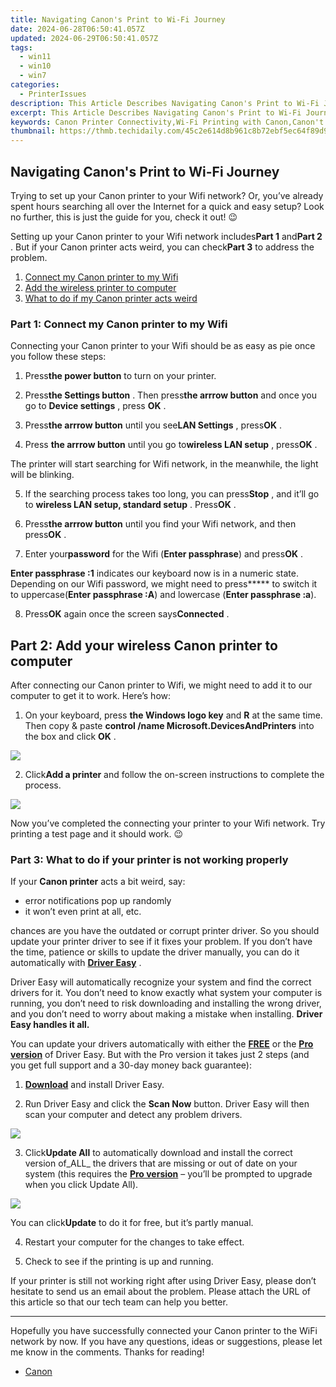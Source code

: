```yaml
---
title: Navigating Canon's Print to Wi-Fi Journey
date: 2024-06-28T06:50:41.057Z
updated: 2024-06-29T06:50:41.057Z
tags:
  - win11
  - win10
  - win7
categories:
  - PrinterIssues
description: This Article Describes Navigating Canon's Print to Wi-Fi Journey
excerpt: This Article Describes Navigating Canon's Print to Wi-Fi Journey
keywords: Canon Printer Connectivity,Wi-Fi Printing with Canon,Canon't to Wi-Fi Setup Guide,Wi-Fi Printing Technology in Printers,Canon Wireless Print Solution,How to Use Wi-Fi with Canon Printers,Canon Print to Network Connection
thumbnail: https://thmb.techidaily.com/45c2e614d8b961c8b72ebf5ec64f89d95bf54c93b1707b9b7a9b952d48358025.jpg
---
```


## Navigating Canon's Print to Wi-Fi Journey

 Trying to set up your Canon printer to your Wifi network? Or, you’ve already spent hours searching all over the Internet for a quick and easy setup? Look no further, this is just the guide for you, check it out! 😉

 Setting up your Canon printer to your Wifi network includes**Part 1** and**Part 2** . But if your Canon printer acts weird, you can check**Part 3** to address the problem.

1. [Connect my Canon printer to my Wifi](#P1)
2. [Add the wireless printer to computer](#P2)
3. [What to do if my Canon printer acts weird](#P3)

### Part 1: Connect my Canon printer to my Wifi

 Connecting your Canon printer to your Wifi should be as easy as pie once you follow these steps:

 1) Press**the power button** to turn on your printer.

 2) Press**the Settings button** . Then press**the arrrow button** and once you go to **Device settings** , press **OK** .

 3) Press**the arrrow button** until you see**LAN Settings** , press**OK** .

 4) Press **the arrrow button** until you go to**wireless LAN setup** , press**OK** .

 The printer will start searching for Wifi network, in the meanwhile, the light will be blinking.

 5) If the searching process takes too long, you can press**Stop** , and it’ll go to **wireless LAN setup, standard setup** . Press**OK** .

 6) Press**the arrrow button** until you find your Wifi network, and then press**OK** .

 7) Enter your**password** for the Wifi (**Enter passphrase**) and press**OK** .

**Enter passphrase :1** indicates our keyboard now is in a numeric state. Depending on our Wifi password, we might need to press**\*** to switch it to uppercase(**Enter passphrase :A**) and lowercase (**Enter passphrase :a**).

 8) Press**OK** again once the screen says**Connected** .

## **Part 2: Add your wireless Canon printer to computer**

 After connecting our Canon printer to Wifi, we might need to add it to our computer to get it to work. Here’s how:

 1) On your keyboard, press **the Windows logo key**   and **R** at the same time. Then copy & paste **control /name Microsoft.DevicesAndPrinters**  into the box and click **OK** .

![](https://images.drivereasy.com/wp-content/uploads/2018/05/img_5af921398c56a.png)

 2) Click**Add a printer** and follow the on-screen instructions to complete the process.

![](https://images.drivereasy.com/wp-content/uploads/2018/06/img_5b1f7c378219e.jpg)

 Now you’ve completed the connecting your printer to your Wifi network. Try printing a test page and it should work. 😉

### Part 3: What to do if your printer is not working properly

 If your **Canon  printer**  acts a bit weird, say:

* error notifications pop up randomly
* it won’t even print at all, etc.

 chances are you have the outdated or corrupt printer driver. So you should update your printer driver to see if it fixes your problem. If you don’t have the time, patience or skills to update the driver manually, you can do it automatically with **[Driver Easy](https://tools.techidaily.com/drivereasy/download/)**  .

 Driver Easy will automatically recognize your system and find the correct drivers for it. You don’t need to know exactly what system your computer is running, you don’t need to risk downloading and installing the wrong driver, and you don’t need to worry about making a mistake when installing. **Driver Easy handles it all.**

 You can update your drivers automatically with either the [**FREE**](https://tools.techidaily.com/drivereasy/download/) or the [**Pro version**](https://tools.techidaily.com/drivereasy/download/) of Driver Easy. But with the Pro version it takes just 2 steps (and you get full support and a 30-day money back guarantee):

 1) **[Download](https://tools.techidaily.com/drivereasy/download/)**  and install Driver Easy.

 2) Run Driver Easy and click the **Scan Now**  button. Driver Easy will then scan your computer and detect any problem drivers.

![](https://images.drivereasy.com/wp-content/uploads/2018/07/img_5b457fc7db507.jpg)

3) Click**Update All** to automatically download and install the correct version of_ALL_ the drivers that are missing or out of date on your system (this requires the [**Pro version**](https://tools.techidaily.com/drivereasy/download/) – you’ll be prompted to upgrade when you click Update All).

![](https://images.drivereasy.com/wp-content/uploads/2018/05/img_5b03f919e7157.jpg)

 You can click**Update** to do it for free, but it’s partly manual.

4) Restart your computer for the changes to take effect.

5) Check to see if the printing is up and running.

 If your printer is still not working right after using Driver Easy, please don’t hesitate to send us an email about the problem. Please attach the URL of this article so that our tech team can help you better.

---

 Hopefully you have successfully connected your Canon printer to the WiFi network by now. If you have any questions, ideas or suggestions, please let me know in the comments. Thanks for reading!

* [Canon](https://tools.techidaily.com/drivereasy/download/)

<ins class="adsbygoogle"
     style="display:block"
     data-ad-format="autorelaxed"
     data-ad-client="ca-pub-7571918770474297"
     data-ad-slot="1223367746"></ins>



<ins class="adsbygoogle"
     style="display:block"
     data-ad-client="ca-pub-7571918770474297"
     data-ad-slot="8358498916"
     data-ad-format="auto"
     data-full-width-responsive="true"></ins>



